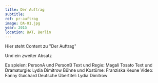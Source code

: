```yaml
---
title: Der Auftrag
subtitle:
ref: pr-auftrag
image: DA-01.jpg
year: 2015
location: BAT, Berlin
---
```


Hier steht Content zu "Der Auftrag"

Und ein zweiter Absatz

Es spielen: PersonA und PersonB
Text und Regie: Magali Tosato
Text und Dramaturgie: Lydia Dimitrow
Bühne und Kostüme: Franziska Keune
Video: Fanny Guichard
Deutsche Übertitel: Lydia Dimitrow
